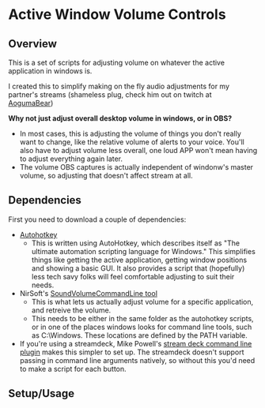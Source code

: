 # Active Window Volume Controls
## Overview
This is a set of scripts for adjusting volume on whatever the active application in windows is.

I created this to simplify making on the fly audio adjustments for my partner's streams (shameless plug, check him out on twitch at [AogumaBear](https://www.twitch.tv/AogumaBear))

**Why not just adjust overall desktop volume in windows, or in OBS?**
- In most cases, this is adjusting the volume of things you don't really want to change, like the relative volume of alerts to your voice. You'll also have to adjust volume less overall, one loud APP won't mean having to adjust everything again later.
- The volume OBS captures is actually independent of windonw's master volume, so adjusting that doesn't affect stream at all.

## Dependencies
First you need to download a couple of dependencies:

- [Autohotkey](https://www.autohotkey.com/)
  - This is written using AutoHotkey, which describes itself as "The ultimate automation scripting language for Windows." This simplifies things like getting the active application, getting window positions and showing a basic GUI. It also provides a script that (hopefully) less tech savy folks will feel comfortable adjusting to suit their needs.
- NirSoft's [SoundVolumeCommandLine tool](https://www.nirsoft.net/utils/sound_volume_command_line.html)
  - This is what lets us actually adjust volume for a specific application, and retreive the volume.
  - This needs to be either in the same folder as the autohotkey scripts, or in one of the places windows looks for command line tools, such as C:\Windows. These locations are defined by the PATH variable.
- If you're using a streamdeck, Mike Powell's [stream deck command line plugin](https://github.com/mikepowell/streamdeck-commandline/releases/tag/v1.0) makes this simpler to set up. The streamdeck doesn't support passing in command line arguments natively, so without this you'd need to make a script for each button.

## Setup/Usage

```markdown

```
